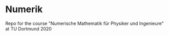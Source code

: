 # Numerik
Repo for the course "Numerische Mathematik für Physiker und Ingenieure" at TU Dortmund 2020
